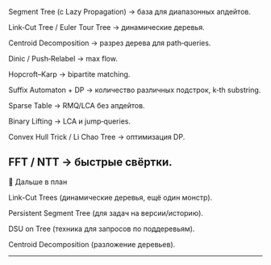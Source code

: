 Segment Tree (с Lazy Propagation) → база для диапазонных апдейтов.

Link‑Cut Tree / Euler Tour Tree → динамические деревья.

Centroid Decomposition → разрез дерева для path‑queries.


Dinic / Push‑Relabel → max flow.

Hopcroft–Karp → bipartite matching.

Suffix Automaton + DP → количество различных подстрок, k‑th substring.



Sparse Table → RMQ/LCA без апдейтов.

Binary Lifting → LCA и jump‑queries.

Convex Hull Trick / Li Chao Tree → оптимизация DP.

FFT / NTT → быстрые свёртки.
---

🎯 Дальше в план

Link-Cut Trees (динамические деревья, ещё один монстр).

Persistent Segment Tree (для задач на версии/историю).

DSU on Tree (техника для запросов по поддеревьям).

Centroid Decomposition (разложение деревьев).


---
